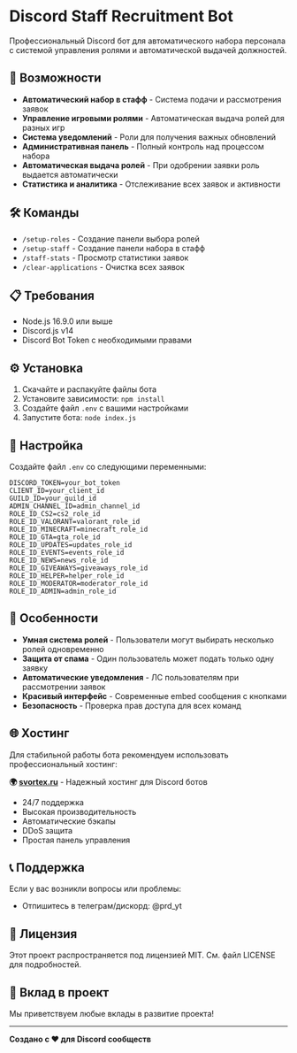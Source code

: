 # Discord Staff Recruitment Bot

Профессиональный Discord бот для автоматического набора персонала с системой управления ролями и автоматической выдачей должностей.

## 🚀 Возможности

- **Автоматический набор в стафф** - Система подачи и рассмотрения заявок
- **Управление игровыми ролями** - Автоматическая выдача ролей для разных игр
- **Система уведомлений** - Роли для получения важных обновлений
- **Административная панель** - Полный контроль над процессом набора
- **Автоматическая выдача ролей** - При одобрении заявки роль выдается автоматически
- **Статистика и аналитика** - Отслеживание всех заявок и активности

## 🛠️ Команды

- `/setup-roles` - Создание панели выбора ролей
- `/setup-staff` - Создание панели набора в стафф
- `/staff-stats` - Просмотр статистики заявок
- `/clear-applications` - Очистка всех заявок

## 📋 Требования

- Node.js 16.9.0 или выше
- Discord.js v14
- Discord Bot Token с необходимыми правами

## ⚙️ Установка

1. Скачайте и распакуйте файлы бота
2. Установите зависимости: `npm install`
3. Создайте файл `.env` с вашими настройками
4. Запустите бота: `node index.js`

## 🔧 Настройка

Создайте файл `.env` со следующими переменными:

```env
DISCORD_TOKEN=your_bot_token
CLIENT_ID=your_client_id
GUILD_ID=your_guild_id
ADMIN_CHANNEL_ID=admin_channel_id
ROLE_ID_CS2=cs2_role_id
ROLE_ID_VALORANT=valorant_role_id
ROLE_ID_MINECRAFT=minecraft_role_id
ROLE_ID_GTA=gta_role_id
ROLE_ID_UPDATES=updates_role_id
ROLE_ID_EVENTS=events_role_id
ROLE_ID_NEWS=news_role_id
ROLE_ID_GIVEAWAYS=giveaways_role_id
ROLE_ID_HELPER=helper_role_id
ROLE_ID_MODERATOR=moderator_role_id
ROLE_ID_ADMIN=admin_role_id
```

## 🎯 Особенности

- **Умная система ролей** - Пользователи могут выбирать несколько ролей одновременно
- **Защита от спама** - Один пользователь может подать только одну заявку
- **Автоматические уведомления** - ЛС пользователям при рассмотрении заявок
- **Красивый интерфейс** - Современные embed сообщения с кнопками
- **Безопасность** - Проверка прав доступа для всех команд

## 🌐 Хостинг

Для стабильной работы бота рекомендуем использовать профессиональный хостинг:

**🌍 [svortex.ru](https://svortex.ru)** - Надежный хостинг для Discord ботов

- 24/7 поддержка
- Высокая производительность
- Автоматические бэкапы
- DDoS защита
- Простая панель управления

## 📞 Поддержка

Если у вас возникли вопросы или проблемы:

- Отпишитесь в телеграм/дискорд: @prd_yt

## 📄 Лицензия

Этот проект распространяется под лицензией MIT. См. файл LICENSE для подробностей.

## 🤝 Вклад в проект

Мы приветствуем любые вклады в развитие проекта! 

---

**Создано с ❤️ для Discord сообществ**

